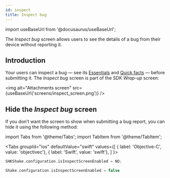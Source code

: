 ```yaml
---
id: inspect
title: Inspect bug
---
```

import useBaseUrl from '@docusaurus/useBaseUrl';

The *Inspect bug* screen allows users to see the details of a bug from their device without reporting it.

## Introduction
Your users can inspect a bug — see its [Essentials](/ios/essentials.md) and [Quick facts](ios/quick-facts.md) — before submitting it. The *Inspect bug* screen is part of the SDK *Wrap-up* screen:

<img
  alt="Attachments screen"
  src={useBaseUrl('screens/inspect_screen.png')}
/>


## Hide the *Inspect bug* screen
If you don’t want the screen to show when submitting a bug report, you can hide it using the following method:

import Tabs from '@theme/Tabs';
import TabItem from '@theme/TabItem';


<Tabs
  groupId="ios"
  defaultValue="swift"
  values={[
    { label: 'Objective-C', value: 'objectivec'},
    { label: 'Swift', value: 'swift'},
  ]
}>

<TabItem value="objectivec">

```objectivec
SHKShake.configuration.isInspectScreenEnabled = NO;
```

</TabItem>

<TabItem value="swift">

```swift
Shake.configuration.isInspectScreenEnabled = false
```

</TabItem>
</Tabs>
